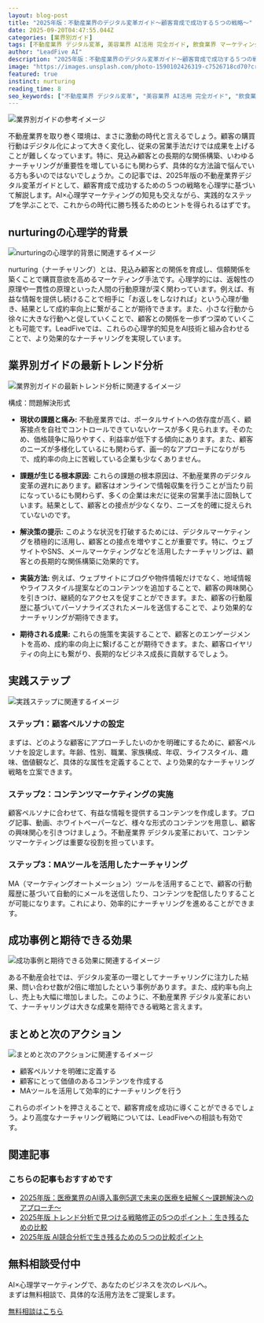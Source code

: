 ```yaml
---
layout: blog-post
title: "2025年版：不動産業界のデジタル変革ガイド～顧客育成で成功する５つの戦略～"
date: 2025-09-20T04:47:55.044Z
categories: [業界別ガイド]
tags: [不動産業界 デジタル変革, 美容業界 AI活用 完全ガイド, 飲食業界 マーケティング自動化, 医療業界 AI導入 事例]
author: "LeadFive AI"
description: "2025年版：不動産業界のデジタル変革ガイド～顧客育成で成功する５つの戦略～ - LeadFiveが提供するAI×心理学マーケティングの実践ガイド"
image: "https://images.unsplash.com/photo-1590102426319-c7526718cd70?crop=entropy&cs=tinysrgb&fit=max&fm=jpg&ixid=M3w3ODc1MzN8MHwxfHNlYXJjaHw0NHx8YnJhbmRpbmd8ZW58MXwwfHx8MTc1ODI5MTQzNnww&ixlib=rb-4.1.0&q=80&w=1080&w=1200&h=630&fit=crop&crop=smart"
featured: true
instinct: nurturing
reading_time: 8
seo_keywords: ["不動産業界 デジタル変革", "美容業界 AI活用 完全ガイド", "飲食業界 マーケティング自動化", "医療業界 AI導入 事例"]
---
```


![業界別ガイドの参考イメージ](https://images.unsplash.com/photo-1590102426319-c7526718cd70?crop=entropy&cs=tinysrgb&fit=max&fm=jpg&ixid=M3w3ODc1MzN8MHwxfHNlYXJjaHw0NHx8YnJhbmRpbmd8ZW58MXwwfHx8MTc1ODI5MTQzNnww&ixlib=rb-4.1.0&q=80&w=1080&w=1200&h=630&fit=crop&crop=smart)

不動産業界を取り巻く環境は、まさに激動の時代と言えるでしょう。顧客の購買行動はデジタル化によって大きく変化し、従来の営業手法だけでは成果を上げることが難しくなっています。特に、見込み顧客との長期的な関係構築、いわゆるナーチャリングが重要性を増しているにも関わらず、具体的な方法論で悩んでいる方も多いのではないでしょうか。この記事では、2025年版の不動産業界デジタル変革ガイドとして、顧客育成で成功するための５つの戦略を心理学に基づいて解説します。AI×心理学マーケティングの知見も交えながら、実践的なステップを学ぶことで、これからの時代に勝ち残るためのヒントを得られるはずです。

## nurturingの心理学的背景
![nurturingの心理学的背景に関連するイメージ](https://images.unsplash.com/photo-1581090698407-7d93959da202?crop=entropy&cs=tinysrgb&fit=max&fm=jpg&ixid=M3w3ODc1MzN8MHwxfHNlYXJjaHwxNzd8fGJ1c2luZXNzJTIwdGVjaG5vbG9neXxlbnwxfDB8fHwxNzU4MzQzNjczfDA&ixlib=rb-4.1.0&q=80&w=1080&w=1200&h=630&fit=crop&crop=smart)

nurturing（ナーチャリング）とは、見込み顧客との関係を育成し、信頼関係を築くことで購買意欲を高めるマーケティング手法です。心理学的には、返報性の原理や一貫性の原理といった人間の行動原理が深く関わっています。例えば、有益な情報を提供し続けることで相手に「お返しをしなければ」という心理が働き、結果として成約率向上に繋がることが期待できます。また、小さな行動から徐々に大きな行動へと促していくことで、顧客との関係を一歩ずつ深めていくことも可能です。LeadFiveでは、これらの心理学的知見をAI技術と組み合わせることで、より効果的なナーチャリングを実現しています。

## 業界別ガイドの最新トレンド分析
![業界別ガイドの最新トレンド分析に関連するイメージ](https://images.unsplash.com/photo-1557767536-34e0d6e7086c?crop=entropy&cs=tinysrgb&fit=max&fm=jpg&ixid=M3w3ODc1MzN8MHwxfHNlYXJjaHwyNjN8fGlubm92YXRpb258ZW58MXwwfHx8MTc1ODMyMjMyOXww&ixlib=rb-4.1.0&q=80&w=1080&w=1200&h=630&fit=crop&crop=smart)

構成：問題解決形式

- **現状の課題と痛み:** 不動産業界では、ポータルサイトへの依存度が高く、顧客接点を自社でコントロールできていないケースが多く見られます。そのため、価格競争に陥りやすく、利益率が低下する傾向にあります。また、顧客のニーズが多様化しているにも関わらず、画一的なアプローチになりがちで、成約率の向上に苦戦している企業も少なくありません。

- **課題が生じる根本原因:** これらの課題の根本原因は、不動産業界のデジタル変革の遅れにあります。顧客はオンラインで情報収集を行うことが当たり前になっているにも関わらず、多くの企業は未だに従来の営業手法に固執しています。結果として、顧客との接点が少なくなり、ニーズを的確に捉えられていないのです。

- **解決策の提示:** このような状況を打破するためには、デジタルマーケティングを積極的に活用し、顧客との接点を増やすことが重要です。特に、ウェブサイトやSNS、メールマーケティングなどを活用したナーチャリングは、顧客との長期的な関係構築に効果的です。

- **実装方法:** 例えば、ウェブサイトにブログや物件情報だけでなく、地域情報やライフスタイル提案などのコンテンツを追加することで、顧客の興味関心を引きつけ、継続的なアクセスを促すことができます。また、顧客の行動履歴に基づいてパーソナライズされたメールを送信することで、より効果的なナーチャリングが期待できます。

- **期待される成果:** これらの施策を実装することで、顧客とのエンゲージメントを高め、成約率の向上に繋げることが期待できます。また、顧客ロイヤリティの向上にも繋がり、長期的なビジネス成長に貢献するでしょう。

## 実践ステップ
![実践ステップに関連するイメージ](https://images.unsplash.com/photo-1712599609774-172848255a9f?crop=entropy&cs=tinysrgb&fit=max&fm=jpg&ixid=M3w3ODc1MzN8MHwxfHNlYXJjaHwyMTB8fGRpZ2l0YWwlMjBpbm5vdmF0aW9ufGVufDF8MHx8fDE3NTgzNDM2NzN8MA&ixlib=rb-4.1.0&q=80&w=1080&w=1200&h=630&fit=crop&crop=smart)

### ステップ1：顧客ペルソナの設定

まずは、どのような顧客にアプローチしたいのかを明確にするために、顧客ペルソナを設定します。年齢、性別、職業、家族構成、年収、ライフスタイル、趣味、価値観など、具体的な属性を定義することで、より効果的なナーチャリング戦略を立案できます。

### ステップ2：コンテンツマーケティングの実施

顧客ペルソナに合わせて、有益な情報を提供するコンテンツを作成します。ブログ記事、動画、ホワイトペーパーなど、様々な形式のコンテンツを用意し、顧客の興味関心を引きつけましょう。不動産業界 デジタル変革において、コンテンツマーケティングは重要な役割を担っています。

### ステップ3：MAツールを活用したナーチャリング

MA（マーケティングオートメーション）ツールを活用することで、顧客の行動履歴に基づいて自動的にメールを送信したり、コンテンツを配信したりすることが可能になります。これにより、効率的にナーチャリングを進めることができます。

## 成功事例と期待できる効果
![成功事例と期待できる効果に関連するイメージ](https://images.unsplash.com/photo-1515902542059-54a400cc66fe?crop=entropy&cs=tinysrgb&fit=max&fm=jpg&ixid=M3w3ODc1MzN8MHwxfHNlYXJjaHwxNjZ8fGFjaGlldmVtZW50fGVufDF8MHx8fDE3NTgzNDM2NzR8MA&ixlib=rb-4.1.0&q=80&w=1080&w=1200&h=630&fit=crop&crop=smart)

ある不動産会社では、デジタル変革の一環としてナーチャリングに注力した結果、問い合わせ数が2倍に増加したという事例があります。また、成約率も向上し、売上も大幅に増加しました。このように、不動産業界 デジタル変革において、ナーチャリングは大きな成果を期待できる戦略と言えます。

## まとめと次のアクション
![まとめと次のアクションに関連するイメージ](https://images.unsplash.com/photo-1581091877018-dac6a371d50f?crop=entropy&cs=tinysrgb&fit=max&fm=jpg&ixid=M3w3ODc1MzN8MHwxfHNlYXJjaHwyMTZ8fGJ1c2luZXNzJTIwdGVjaG5vbG9neXxlbnwxfDB8fHwxNzU4MzQzNjc0fDA&ixlib=rb-4.1.0&q=80&w=1080&w=1200&h=630&fit=crop&crop=smart)

- 顧客ペルソナを明確に定義する
- 顧客にとって価値のあるコンテンツを作成する
- MAツールを活用して効率的にナーチャリングを行う

これらのポイントを押さえることで、顧客育成を成功に導くことができるでしょう。より高度なナーチャリング戦略については、LeadFiveへの相談も有効です。

## 関連記事

<div class="related-posts">
  <h3>こちらの記事もおすすめです</h3>
  <ul>
    <li><a href="{{ site.baseurl }}{% post_url 2025-09-20-2025年版-医療業界のai導入事例5選で未来の医療を紐解く-課題解決へのアプローチ %}">2025年版：医療業界のAI導入事例5選で未来の医療を紐解く～課題解決へのアプローチ～</a></li>
    <li><a href="{{ site.baseurl }}{% post_url 2025-09-19-2025年版-トレンド分析で見つける戦略修正の5つのポイント-生き残るための比較 %}">2025年版 トレンド分析で見つける戦略修正の5つのポイント：生き残るための比較</a></li>
    <li><a href="{{ site.baseurl }}{% post_url 2025-09-19-2025年版-ai競合分析で生き残るための-つの比較ポイント %}">2025年版 AI競合分析で生き残るための５つの比較ポイント</a></li>
  </ul>
</div>

<div class="cta-section">
  <h2>無料相談受付中</h2>
  <p>AI×心理学マーケティングで、あなたのビジネスを次のレベルへ。<br>
  まずは無料相談で、具体的な活用方法をご提案します。</p>
  <a href="https://leadfive.co.jp/contact" class="btn btn-primary btn-lg">無料相談はこちら</a>
</div>

<script type="application/ld+json">
{
  "@context": "https://schema.org",
  "@type": "BlogPosting",
  "headline": "2025年版：不動産業界のデジタル変革ガイド～顧客育成で成功する５つの戦略～",
  "image": "https://images.unsplash.com/photo-1590102426319-c7526718cd70?crop=entropy&cs=tinysrgb&fit=max&fm=jpg&ixid=M3w3ODc1MzN8MHwxfHNlYXJjaHw0NHx8YnJhbmRpbmd8ZW58MXwwfHx8MTc1ODI5MTQzNnww&ixlib=rb-4.1.0&q=80&w=1080&w=1200&h=630&fit=crop&crop=smart",
  "author": {
    "@type": "Organization",
    "name": "LeadFive"
  },
  "publisher": {
    "@type": "Organization",
    "name": "LeadFive",
    "logo": {
      "@type": "ImageObject",
      "url": "https://leadfive.co.jp/assets/images/logo.png"
    }
  },
  "datePublished": "2025-09-20T04:47:55.044Z",
  "description": "2025年版：不動産業界のデジタル変革ガイド～顧客育成で成功する５つの戦略～ - LeadFiveが提供するAI×心理学マーケティングの実践ガイド"
}
</script>
